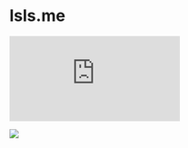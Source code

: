 # lsls.me
![](https://img.shields.io/github/stars/Ham0mer/lsls.me)

![](https://img.shields.io/badge/build-Docusaurus-brightgreen)
